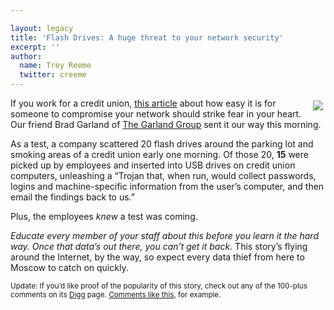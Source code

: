 ```yaml
---

layout: legacy
title: 'Flash Drives: A huge threat to your network security'
excerpt: ''
author:
  name: Trey Reeme
  twitter: creeme
---
```


<p><a href="http://www.darkreading.com/document.asp?doc_id=95556&#38;WT.svl=column1_1"><img src="/images/legacy/flashdrive.jpg" style="float:right; margin: 4px;"></a>If you work for a credit union, <a href="http://www.darkreading.com/document.asp?doc_id=95556&#38;WT.svl=column1_1">this article</a> about how easy it is for someone to compromise your network should strike fear in your heart.  Our friend Brad Garland of <a href="http://www.thegarlandgroup.net">The Garland Group</a> sent it our way this morning.</p>


<p>As a test, a company scattered 20 flash drives around the parking lot and smoking areas of a credit union early one morning.  Of those 20, <strong>15</strong> were picked up by employees and inserted into <span class="caps">USB</span> drives on credit union computers, unleashing a &#8220;Trojan that, when run, would collect passwords, logins and machine-specific information from the user’s computer, and then email the findings back to us.&#8221;</p>


<p>Plus, the employees <em>knew</em> a test was coming.</p>


<p><em>Educate every member of your staff about this before you learn it the hard way.  Once that data&#8217;s out there, you can&#8217;t get it back.</em>  This story&#8217;s flying around the Internet, by the way, so expect every data thief from here to Moscow to catch on quickly.</p>


<p><sup>Update: If you&#8217;d like proof of the popularity of this story, check out any of the 100-plus comments on its <a href="http://digg.com/security/Social_Engineering,_the_USB_Way">Digg</a> page.  <a href="http://digg.com/security/Social_Engineering,_the_USB_Way#c1913634">Comments like this</a>, for example.</sup></p>
